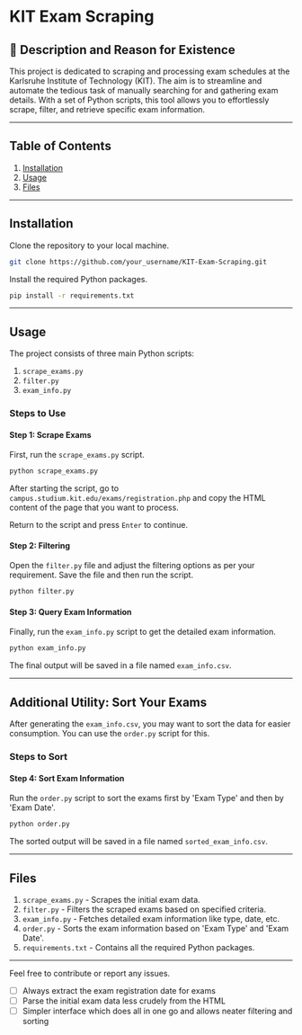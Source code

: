 # KIT Exam Scraping

## 🌟 Description and Reason for Existence

This project is dedicated to scraping and processing exam schedules at the Karlsruhe Institute of Technology (KIT). The aim is to streamline and automate the tedious task of manually searching for and gathering exam details. With a set of Python scripts, this tool allows you to effortlessly scrape, filter, and retrieve specific exam information.

---

## Table of Contents

1. [Installation](#installation)
2. [Usage](#usage)
3. [Files](#files)

---

## Installation

Clone the repository to your local machine.

```bash
git clone https://github.com/your_username/KIT-Exam-Scraping.git
```

Install the required Python packages.

```bash
pip install -r requirements.txt
```

---

## Usage

The project consists of three main Python scripts:

1. `scrape_exams.py`
2. `filter.py`
3. `exam_info.py`

### Steps to Use

#### Step 1: Scrape Exams

First, run the `scrape_exams.py` script.

```bash
python scrape_exams.py
```

After starting the script, go to `campus.studium.kit.edu/exams/registration.php` and copy the HTML content of the page that you want to process.

Return to the script and press `Enter` to continue.

#### Step 2: Filtering

Open the `filter.py` file and adjust the filtering options as per your requirement. Save the file and then run the script.

```bash
python filter.py
```

#### Step 3: Query Exam Information

Finally, run the `exam_info.py` script to get the detailed exam information.

```bash
python exam_info.py
```

The final output will be saved in a file named `exam_info.csv`.

---

## Additional Utility: Sort Your Exams

After generating the `exam_info.csv`, you may want to sort the data for easier consumption. You can use the `order.py` script for this.

### Steps to Sort

#### Step 4: Sort Exam Information

Run the `order.py` script to sort the exams first by 'Exam Type' and then by 'Exam Date'.

```bash
python order.py
```

The sorted output will be saved in a file named `sorted_exam_info.csv`.

---

## Files

1. `scrape_exams.py` - Scrapes the initial exam data.
2. `filter.py` - Filters the scraped exams based on specified criteria.
3. `exam_info.py` - Fetches detailed exam information like type, date, etc.
4. `order.py` - Sorts the exam information based on 'Exam Type' and 'Exam Date'.
5. `requirements.txt` - Contains all the required Python packages.

---

Feel free to contribute or report any issues.

- [ ] Always extract the exam registration date for exams
- [ ] Parse the initial exam data less crudely from the HTML
- [ ] Simpler interface which does all in one go and allows neater filtering and sorting
